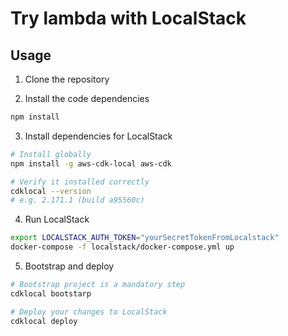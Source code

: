 # Try lambda with LocalStack

## Usage

1. Clone the repository

2. Install the code dependencies

```bash
npm install
```

3. Install dependencies for LocalStack

```bash
# Install globally
npm install -g aws-cdk-local aws-cdk

# Verify it installed correctly
cdklocal --version
# e.g. 2.171.1 (build a95560c)
```

4. Run LocalStack

```bash
export LOCALSTACK_AUTH_TOKEN="yourSecretTokenFromLocalstack"
docker-compose -f localstack/docker-compose.yml up 
```

5. Bootstrap and deploy

```bash
# Bootstrap project is a mandatory step
cdklocal bootstarp 

# Deploy your changes to LocalStack
cdklocal deploy
```
